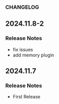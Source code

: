 ### CHANGELOG

## 2024.11.8-2

### Release Notes
  - fix issues
  - add memory plugin


## 2024.11.7

### Release Notes
  - First Release




